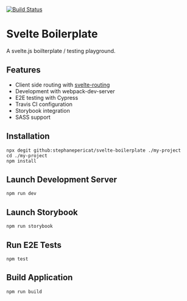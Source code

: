 [![Build Status](https://travis-ci.org/stephanepericat/svelte-boilerplate.svg?branch=master)](https://travis-ci.org/stephanepericat/svelte-boilerplate)

# Svelte Boilerplate

A svelte.js boilterplate / testing playground.

## Features

- Client side routing with [svelte-routing](https://github.com/EmilTholin/svelte-routing)
- Development with webpack-dev-server
- E2E testing with Cypress
- Travis CI configuration
- Storybook integration
- SASS support

## Installation

```shell
npx degit github:stephanepericat/svelte-boilerplate ./my-project
cd ./my-project
npm install
```

## Launch Development Server

```shell
npm run dev
```

## Launch Storybook

```shell
npm run storybook
```

## Run E2E Tests

```shell
npm test
```

## Build Application

```shell
npm run build
```
